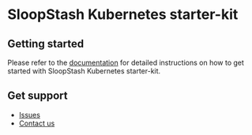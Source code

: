 # SloopStash Kubernetes starter-kit


## Getting started
Please refer to the [documentation](https://sloopstash.com/documentation/toolkit/container/kubernetes/index.html) for detailed instructions on how to get started with SloopStash Kubernetes starter-kit.


## Get support
- [Issues](https://github.com/sloopstash/kickstart-kubernetes/issues)
- [Contact us](https://sloopstash.com/contact.html)

